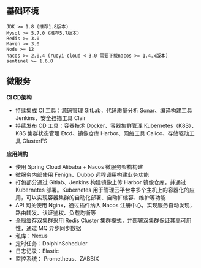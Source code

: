 ## 基础环境

```text
JDK >= 1.8 (推荐1.8版本)
Mysql >= 5.7.0 (推荐5.7版本)
Redis >= 3.0
Maven >= 3.0
Node >= 12
nacos >= 2.0.4 (ruoyi-cloud < 3.0 需要下载nacos >= 1.4.x版本)
sentinel >= 1.6.0
```

## 微服务

**CI CD架构**

- 持续集成 CI 工具：源码管理 GitLab，代码质量分析 Sonar、编译构建工具 Jenkins、安全扫描工具 Clair
- 持续发布 CD 工具：容器技术 Docker、容器集群管理 Kubernetes（K8S）、K8S 集群状态管理 Etcd、镜像仓库 Harbor、网络工具 Calico、存储驱动工具 GlusterFS

**应用架构**

- 使用 Spring Cloud Alibaba + Nacos 微服务架构构建
- 微服务内部使用 Fenign、Dubbo 远程调用构建业务功能
- 打包部分通过 Gitlab、Jenkins 构建镜像上传 Harbor 镜像仓库，并通过 Kubernetes 部署。Kubernetes 用于管理云平台中多个主机上的容器化的应用，可以实现容器集群的自动化部署、自动扩缩容、维护等功能
- API 网关使用 Nginx，通过插件纳入 Nacos 注册中心，实现服务自动发现，路由转发、认证鉴权、负载均衡等
- 全局缓存双集群采用 Redis Cluster 集群模式，并部署双集群保证其高可用性，通过 MQ 异步同步数据
- 私库：Nexus
- 定时任务：DolphinScheduler
- 日志记录：Elastic
- 监控系统： Prometheus、ZABBIX
